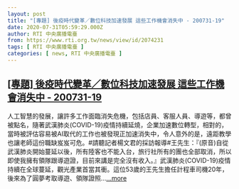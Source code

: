 ```yaml
---
layout: post
title: "[專題] 後疫時代變革／數位科技加速發展 這些工作機會消失中 - 200731-19"
date: 2020-07-31T05:59:29.000Z
author: RTI 中央廣播電臺
from: https://www.rti.org.tw/news/view/id/2074231
tags: [ RTI 中央廣播電臺 ]
categories: [ news, RTI 中央廣播電臺 ]
---
```

<!--1596175169000-->
[[專題] 後疫時代變革／數位科技加速發展 這些工作機會消失中 - 200731-19](https://www.rti.org.tw/news/view/id/2074231)
------

<div>
人工智慧的發展，讓許多工作面臨消失危機，包括店員、客服人員、導遊等，都曾被點名，隨著武漢肺炎(COVID-19)疫情持續延燒，企業加速數位轉型，相對的，當時被評估容易被AI取代的工作也被發現正加速消失中，令人意外的是，遠距教學也讓老師這份職缺岌岌可危。#請聽記者楊文君的採訪報導#王先生：『(原音)自從武漢肺炎開始蔓延以後，所有陸客也不能入台，旅行社所有的團也全部取消，所以即使我擁有領隊跟導遊證，目前來講是完全沒有收入。』武漢肺炎(COVID-19)疫情持續在全球蔓延，觀光產業首當其衝。這位53歲的王先生擔任計程車司機20年，後來為了圓夢考取導遊、領隊證照...<a target="_blank" href="https://www.rti.org.tw/news/view/id/2074231">...more</a>
</div>
